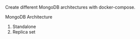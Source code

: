 Create different MongoDB architectures with docker-compose.

MongoDB Architecture

1. Standalone
2. Replica set
